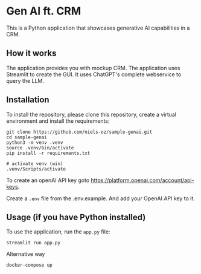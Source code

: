 # Gen AI ft. CRM

This is a Python application that showcases generative AI capabilities in a CRM.


## How it works

The application provides you with mockup CRM. The application uses Streamlit to create the GUI. It uses 
ChatGPT's complete webservice to query the LLM.


## Installation

To install the repository, please clone this repository, create a virtual environment and install the requirements:

```
git clone https://github.com/niels-oz/sample-genai.git
cd sample-genai
python3 -m venv .venv
source .venv/bin/activate
pip install -r requirements.txt
```

```
# activate venv (win)
.venv/Scripts/activate
```

To create an openAI API key goto https://platform.openai.com/account/api-keys. 

Create a `.env` file from the .env.example. And add your OpenAI API key to it.

## Usage (if you have Python installed)

To use the application, run the `app.py` file: 

```
streamlit run app.py
```

Alternative way
```
docker-compose up
```

